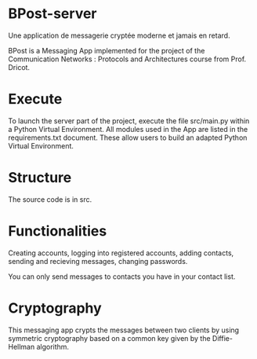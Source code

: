 # BPost-server
Une application de messagerie cryptée moderne et jamais en retard.

BPost is a Messaging App implemented for the project of the Communication Networks : Protocols and Architectures course from Prof. Dricot.

# Execute
To launch the server part of the project, execute the file src/main.py within a Python Virtual Environment. 
All modules used in the App are listed in the requirements.txt document. These allow users to build an adapted Python Virtual Environment.

# Structure

The source code is in src.

# Functionalities

Creating accounts, logging into registered accounts, adding contacts, sending and recieving messages, changing passwords.

You can only send messages to contacts you have in your contact list.

# Cryptography 
This messaging app crypts the messages between two clients by using symmetric cryptography based on a common key given by the Diffie-Hellman algorithm.

